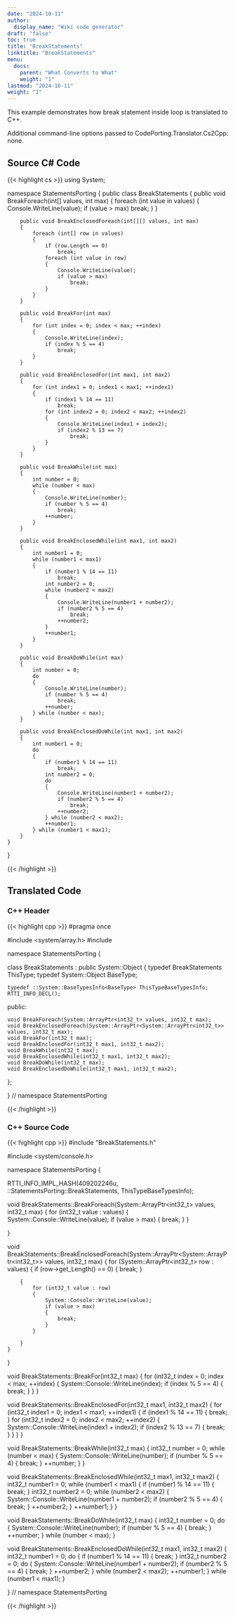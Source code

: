 ```yaml
---
date: "2024-10-11"
author:
  display_name: "Wiki code generator"
draft: "false"
toc: true
title: "BreakStatements"
linktitle: "BreakStatements"
menu:
  docs:
    parent: "What Converts to What"
    weight: "1"
lastmod: "2024-10-11"
weight: "1"
---
```


This example demonstrates how break statement inside loop is translated to C++.

Additional command-line options passed to CodePorting.Translator.Cs2Cpp: none.

## Source C# Code ##

{{< highlight cs >}}
using System;

namespace StatementsPorting
{
    public class BreakStatements
    {
        public void BreakForeach(int[] values, int max)
        {
            foreach (int value in values)
            {
                Console.WriteLine(value);
                if (value > max)
                    break;
            }
        }

        public void BreakEnclosedForeach(int[][] values, int max)
        {
            foreach (int[] row in values)
            {
                if (row.Length == 0)
                    break;
                foreach (int value in row)
                {
                    Console.WriteLine(value);
                    if (value > max)
                        break;
                }
            }
        }

        public void BreakFor(int max)
        {
            for (int index = 0; index < max; ++index)
            {
                Console.WriteLine(index);
                if (index % 5 == 4)
                    break;
            }
        }

        public void BreakEnclosedFor(int max1, int max2)
        {
            for (int index1 = 0; index1 < max1; ++index1)
            {
                if (index1 % 14 == 11)
                    break;
                for (int index2 = 0; index2 < max2; ++index2)
                {
                    Console.WriteLine(index1 + index2);
                    if (index2 % 13 == 7)
                        break;
                }
            }
        }

        public void BreakWhile(int max)
        {
            int number = 0;
            while (number < max)
            {
                Console.WriteLine(number);
                if (number % 5 == 4)
                    break;
                ++number;
            }
        }

        public void BreakEnclosedWhile(int max1, int max2)
        {
            int number1 = 0;
            while (number1 < max1)
            {
                if (number1 % 14 == 11)
                    break;
                int number2 = 0;
                while (number2 < max2)
                {
                    Console.WriteLine(number1 + number2);
                    if (number2 % 5 == 4)
                        break;
                    ++number2;
                }
                ++number1;
            }
        }

        public void BreakDoWhile(int max)
        {
            int number = 0;
            do
            {
                Console.WriteLine(number);
                if (number % 5 == 4)
                    break;
                ++number;
            } while (number < max);
        }

        public void BreakEnclosedDoWhile(int max1, int max2)
        {
            int number1 = 0;
            do
            {
                if (number1 % 14 == 11)
                    break;
                int number2 = 0;
                do
                {
                    Console.WriteLine(number1 + number2);
                    if (number2 % 5 == 4)
                        break;
                    ++number2;
                } while (number2 < max2);
                ++number1;
            } while (number1 < max1);
        }
    }
}

{{< /highlight >}}

## Translated Code ##

### C++ Header ###

{{< highlight cpp >}}
#pragma once

#include <system/array.h>
#include <cstdint>

namespace StatementsPorting {

class BreakStatements : public System::Object
{
    typedef BreakStatements ThisType;
    typedef System::Object BaseType;
    
    typedef ::System::BaseTypesInfo<BaseType> ThisTypeBaseTypesInfo;
    RTTI_INFO_DECL();
    
public:

    void BreakForeach(System::ArrayPtr<int32_t> values, int32_t max);
    void BreakEnclosedForeach(System::ArrayPtr<System::ArrayPtr<int32_t>> values, int32_t max);
    void BreakFor(int32_t max);
    void BreakEnclosedFor(int32_t max1, int32_t max2);
    void BreakWhile(int32_t max);
    void BreakEnclosedWhile(int32_t max1, int32_t max2);
    void BreakDoWhile(int32_t max);
    void BreakEnclosedDoWhile(int32_t max1, int32_t max2);
    
};

} // namespace StatementsPorting



{{< /highlight >}}

### C++ Source Code ###

{{< highlight cpp >}}
#include "BreakStatements.h"

#include <system/console.h>

namespace StatementsPorting {

RTTI_INFO_IMPL_HASH(409202246u, ::StatementsPorting::BreakStatements, ThisTypeBaseTypesInfo);

void BreakStatements::BreakForeach(System::ArrayPtr<int32_t> values, int32_t max)
{
    for (int32_t value : values)
    {
        System::Console::WriteLine(value);
        if (value > max)
        {
            break;
        }
    }
    
}

void BreakStatements::BreakEnclosedForeach(System::ArrayPtr<System::ArrayPtr<int32_t>> values, int32_t max)
{
    for (System::ArrayPtr<int32_t> row : values)
    {
        if (row->get_Length() == 0)
        {
            break;
        }
        
        {
            for (int32_t value : row)
            {
                System::Console::WriteLine(value);
                if (value > max)
                {
                    break;
                }
            }
            
        }
    }
    
}

void BreakStatements::BreakFor(int32_t max)
{
    for (int32_t index = 0; index < max; ++index)
    {
        System::Console::WriteLine(index);
        if (index % 5 == 4)
        {
            break;
        }
    }
}

void BreakStatements::BreakEnclosedFor(int32_t max1, int32_t max2)
{
    for (int32_t index1 = 0; index1 < max1; ++index1)
    {
        if (index1 % 14 == 11)
        {
            break;
        }
        for (int32_t index2 = 0; index2 < max2; ++index2)
        {
            System::Console::WriteLine(index1 + index2);
            if (index2 % 13 == 7)
            {
                break;
            }
        }
    }
}

void BreakStatements::BreakWhile(int32_t max)
{
    int32_t number = 0;
    while (number < max)
    {
        System::Console::WriteLine(number);
        if (number % 5 == 4)
        {
            break;
        }
        ++number;
    }
}

void BreakStatements::BreakEnclosedWhile(int32_t max1, int32_t max2)
{
    int32_t number1 = 0;
    while (number1 < max1)
    {
        if (number1 % 14 == 11)
        {
            break;
        }
        int32_t number2 = 0;
        while (number2 < max2)
        {
            System::Console::WriteLine(number1 + number2);
            if (number2 % 5 == 4)
            {
                break;
            }
            ++number2;
        }
        ++number1;
    }
}

void BreakStatements::BreakDoWhile(int32_t max)
{
    int32_t number = 0;
    do
    {
        System::Console::WriteLine(number);
        if (number % 5 == 4)
        {
            break;
        }
        ++number;
    } while (number < max);
}

void BreakStatements::BreakEnclosedDoWhile(int32_t max1, int32_t max2)
{
    int32_t number1 = 0;
    do
    {
        if (number1 % 14 == 11)
        {
            break;
        }
        int32_t number2 = 0;
        do
        {
            System::Console::WriteLine(number1 + number2);
            if (number2 % 5 == 4)
            {
                break;
            }
            ++number2;
        } while (number2 < max2);
        ++number1;
    } while (number1 < max1);
}

} // namespace StatementsPorting

{{< /highlight >}}
